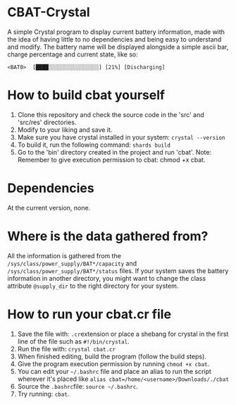 # CBAT-Crystal
A simple Crystal program to display current battery information, made with the idea of having little to no dependencies and being easy to understand and modify. The battery name will be displayed alongside a simple ascii bar, charge percentage and current state, like so:

`<BAT0>  [████░░░░░░░░░░░░░░░░] [21%] [Discharging]`

# How to build cbat yourself
1. Clone this repository and check the source code in the 'src' and 'src/res' directories.
2. Modify to your liking and save it.
3. Make sure you have crystal installed in your system:
   ```crystal --version```
4. To build it, run the following command:
   ```shards build```
5. Go to the 'bin' directory created in the project and run 'cbat'.
Note: Remember to give execution permission to cbat: chmod +x cbat.

# Dependencies
At the current version, none.

# Where is the data gathered from?
All the information is gathered from the ```/sys/class/power_supply/BAT*/capacity``` and ```/sys/class/power_supply/BAT*/status``` files. If your system saves the battery information in another directory, you might want to change the class attribute ```@supply_dir``` to the right directory for your system.

# How to run your cbat.cr file
1. Save the file with: ```.cr```extension or place a shebang for crystal in the first line of the file such as ```#!/bin/crystal```.
2. Run the file with: ```crystal cbat.cr```
3. When finished editing, build the program (follow the build steps).
4. Give the program execution permission by running ```chmod +x cbat```.
5. You can edit your ```~/.bashrc``` file and place an alias to run the script wherever it's placed like ```alias cbat=/home/<username>/Downloads/./cbat```
6. Source the ```.bashrc```file: ```source ~/.bashrc```.
7. Try running: `cbat`.
